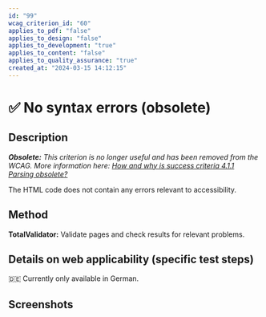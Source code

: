 ```yaml
---
id: "99"
wcag_criterion_id: "60"
applies_to_pdf: "false"
applies_to_design: "false"
applies_to_development: "true"
applies_to_content: "false"
applies_to_quality_assurance: "true"
created_at: "2024-03-15 14:12:15"
---
```


# ✅ No syntax errors (obsolete)

## Description

_**Obsolete:** This criterion is no longer useful and has been removed from the WCAG. More information here: [How and why is success criteria 4.1.1 Parsing obsolete?](https://www.w3.org/WAI/standards-guidelines/wcag/faq/#parsing411)_

The HTML code does not contain any errors relevant to accessibility.

## Method

**TotalValidator:** Validate pages and check results for relevant problems.

## Details on web applicability (specific test steps)

🇩🇪 Currently only available in German.

## Screenshots

